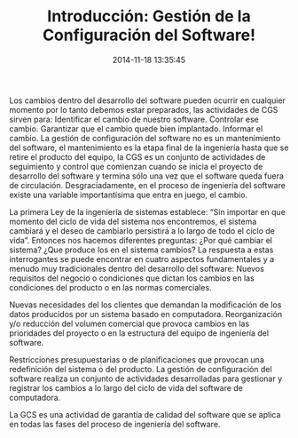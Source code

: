 ﻿---
layout: post
title:  "Introducción: Gestión de la Configuración del Software!"
date:   2014-11-18 13:35:45
categories: jekyll update
---

Los cambios dentro del desarrollo del software pueden ocurrir en cualquier momento por lo tanto debemos estar preparados, las actividades de CGS sirven para: 
Identificar el cambio de nuestro software. Controlar ese cambio. Garantizar que el cambio quede bien implantado. Informar el cambio. La gestión de configuración del software no es un mantenimiento del software, el mantenimiento es la etapa final de la ingeniería hasta que se retire el producto del equipo, la CGS es un conjunto de actividades de seguimiento y control que comienzan cuando se inicia el proyecto de desarrollo del software y termina sólo una vez que el software queda fuera de circulación. Desgraciadamente, en el proceso de ingeniería del software existe una variable importantísima que entra en juego, el cambio. 

La primera Ley de la ingeniería de sistemas establece: “Sin importar en que momento del ciclo de vida del sistema nos encontremos, el sistema cambiará y el deseo de cambiarlo persistirá a lo largo de todo el ciclo de vida”. Entonces nos hacemos diferentes preguntas: ¿Por qué cambiar el sistema? ¿Que produce los en el sistema cambios? La respuesta a estas interrogantes se puede encontrar en cuatro aspectos fundamentales y a menudo muy tradicionales dentro del desarrollo del software: Nuevos requisitos del negocio o condiciones que dictan los cambios en las condiciones del producto o en las normas comerciales.

Nuevas necesidades del los clientes que demandan la modificación de los datos producidos por un sistema basado en computadora. Reorganización y/o reducción del volumen comercial que provoca cambios en las prioridades del proyecto o en la estructura del equipo de ingeniería del software. 

Restricciones presupuestarias o de planificaciones que provocan una redefinición del sistema o del producto. La gestión de configuración del software realiza un conjunto de actividades desarrolladas para gestionar y registrar los cambios a lo largo del ciclo de vida del software de computadora. 

La GCS es una actividad de garantía de calidad del software que se aplica en todas las fases del proceso de ingeniería del software.
